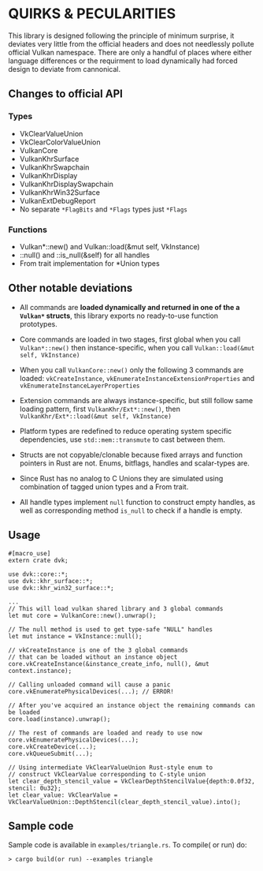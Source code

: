 # QUIRKS & PECULARITIES 
This library is designed following the principle of minimum surprise, it deviates very little from the official headers and does not needlessly pollute official Vulkan namespace. 
There are only a handful of places where either language differences or the requirment to load dynamically had forced design to deviate from cannonical.
## Changes to official API

### Types
* VkClearValueUnion
* VkClearColorValueUnion 
* VulkanCore
* VulkanKhrSurface
* VulkanKhrSwapchain
* VulkanKhrDisplay
* VulkanKhrDisplaySwapchain
* VulkanKhrWin32Surface
* VulkanExtDebugReport
* No separate ```*FlagBits``` and ```*Flags``` types just ```*Flags```

### Functions
* Vulkan*::new() and Vulkan::load(&mut self, VkInstance)
* ::null() and ::is_null(&self) for all handles
* From trait implementation for *Union types

## Other notable deviations

* All commands are **loaded dynamically and returned in one of the a ```Vulkan*``` structs**, this library exports no ready-to-use function prototypes.

* Core commands are loaded in two stages, first global when you call ```Vulkan*::new()``` then instance-specific, when you call ```Vulkan::load(&mut self, VkInstance)```

* When you call ```VulkanCore::new()``` only the following 3 commands are loaded: ```vkCreateInstance```, ```vkEnumerateInstanceExtensionProperties``` and ```vkEnumerateInstanceLayerProperties```

* Extension commands are always instance-specific, but still follow same loading pattern, first  ```VulkanKhr/Ext*::new()```, then ```VulkanKhr/Ext*::load(&mut self, VkInstance)```

* Platform types are redefined to reduce operating system specific dependencies, use ```std::mem::transmute``` to cast between them.

* Structs are not copyable/clonable because fixed arrays and function pointers in Rust are not. Enums, bitflags, handles and scalar-types are.

* Since Rust has no analog to C Unions they are simulated using combination of tagged union types and a From trait.

* All handle types implement ```null``` function to construct empty handles, as well as corresponding 
method ```is_null``` to check if a handle is empty.

## Usage
```
#[macro_use]
extern crate dvk;

use dvk::core::*;
use dvk::khr_surface::*;
use dvk::khr_win32_surface::*;

...
// This will load vulkan shared library and 3 global commands
let mut core = VulkanCore::new().unwrap(); 

// The null method is used to get type-safe "NULL" handles
let mut instance = VkInstance::null();

// vkCreateInstance is one of the 3 global commands
// that can be loaded without an instance object
core.vkCreateInstance(&instance_create_info, null(), &mut context.instance);

// Calling unloaded command will cause a panic
core.vkEnumeratePhysicalDevices(...); // ERROR!

// After you've acquired an instance object the remaining commands can be loaded
core.load(instance).unwrap(); 

// The rest of commands are loaded and ready to use now
core.vkEnumeratePhysicalDevices(...); 
core.vkCreateDevice(...); 
core.vkQueueSubmit(...);

// Using intermediate VkClearValueUnion Rust-style enum to 
// construct VkClearValue corresponding to C-style union
let clear_depth_stencil_value = VkClearDepthStencilValue{depth:0.0f32, stencil: 0u32};
let clear_value: VkClearValue = VkClearValueUnion::DepthStencil(clear_depth_stencil_value).into();
```
## Sample code
Sample code is available in ```examples/triangle.rs```. To compile( or run) do:
```
> cargo build(or run) --examples triangle
```

